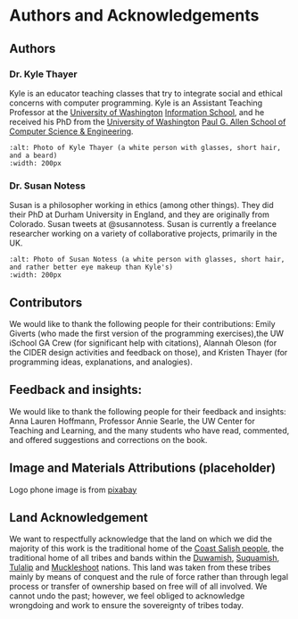 # Authors and Acknowledgements
## Authors

### Dr. Kyle Thayer
Kyle is an educator teaching classes that try to integrate social and ethical concerns with computer programming. Kyle is an Assistant Teaching Professor at the [University of Washington](https://www.washington.edu/) [Information School](https://ischool.uw.edu/), and he received his PhD from the [University of Washington](https://www.washington.edu/) [Paul G. Allen School of Computer Science & Engineering](https://www.cs.washington.edu/).

```{image} kylethayer.jpg
:alt: Photo of Kyle Thayer (a white person with glasses, short hair, and a beard)
:width: 200px
```

### Dr. Susan Notess
Susan is a philosopher working in ethics (among other things). They did their PhD at Durham University in England, and they are originally from Colorado. Susan tweets at @susannotess. Susan is currently a freelance researcher working on a variety of collaborative projects, primarily in the UK.

```{image} SusanFace.jpg
:alt: Photo of Susan Notess (a white person with glasses, short hair, and rather better eye makeup than Kyle's)
:width: 200px
```

## Contributors
We would like to thank the following people for their contributions: Emily Giverts (who made the first version of the programming exercises),the UW iSchool GA Crew (for significant help with citations), Alannah Oleson (for the CIDER design activities and feedback on those), and Kristen Thayer (for programming ideas, explanations, and analogies).

## Feedback and insights:
We would like to thank the following people for their feedback and insights: Anna Lauren Hoffmann, Professor Annie Searle, the UW Center for Teaching and Learning, and the many students who have read, commented, and offered suggestions and corrections on the book.

## Image and Materials Attributions (placeholder)
Logo phone image is from [pixabay](https://pixabay.com/vectors/smartphone-icon-modern-symbol-1557796/)

## Land Acknowledgement
We want to respectfully acknowledge that the land on which we did the majority of this work is the traditional home of the [Coast Salish people](https://en.wikipedia.org/wiki/Coast_Salish), the traditional home of all tribes and bands within the [Duwamish](https://www.duwamishtribe.org/), [Suquamish](https://suquamish.nsn.us/), [Tulalip](https://www.tulaliptribes-nsn.gov/) and [Muckleshoot](https://www.wearemuckleshoot.org/) nations. This land was taken from these tribes mainly by means of conquest and the rule of force rather than through legal process or transfer of ownership based on free will of all involved. We cannot undo the past; however, we feel obliged to acknowledge wrongdoing and work to ensure the sovereignty of tribes today.
